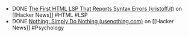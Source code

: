 - DONE [The First HTML LSP That Reports Syntax Errors (kristoff.it)](https://news.ycombinator.com/item?id=41512213) on [[Hacker News]] #HTML #LSP
- DONE [Nothing: Simply Do Nothing (usenothing.com)](https://news.ycombinator.com/item?id=41551084) on [[Hacker News]] #Psychology